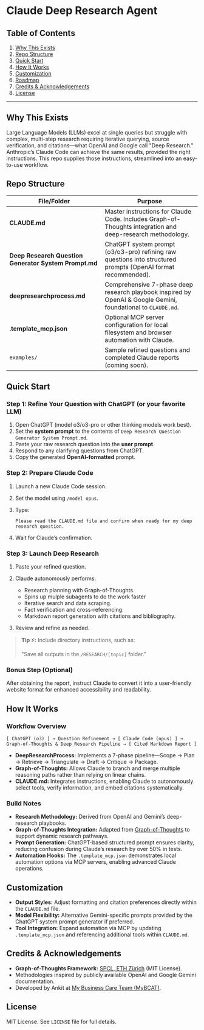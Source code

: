 # Claude Deep Research Agent


## Table of Contents

1. [Why This Exists](#why-this-exists)
2. [Repo Structure](#repo-structure)
3. [Quick Start](#quick-start)
4. [How It Works](#how-it-works)
5. [Customization](#customization)
6. [Roadmap](#roadmap)
7. [Credits & Acknowledgements](#credits--acknowledgements)
8. [License](#license)

---

## Why This Exists

Large Language Models (LLMs) excel at single queries but struggle with complex, multi-step research requiring iterative querying, source verification, and citations—what OpenAI and Google call "Deep Research." Anthropic’s Claude Code can achieve the same results, provided the right instructions. This repo supplies those instructions, streamlined into an easy-to-use workflow.

## Repo Structure

| File/Folder                                           | Purpose                                                                                                       |
| ----------------------------------------------------- | ------------------------------------------------------------------------------------------------------------- |
| **CLAUDE.md**                                         | Master instructions for Claude Code. Includes Graph-of-Thoughts integration and deep-research methodology.    |
| **Deep Research Question Generator System Prompt.md** | ChatGPT system prompt (o3/o3-pro) refining raw questions into structured prompts (OpenAI format recommended). |
| **deepresearchprocess.md**                            | Comprehensive 7-phase deep research playbook inspired by OpenAI & Google Gemini, foundational to `CLAUDE.md`. |
| **.template\_mcp.json**                               | Optional MCP server configuration for local filesystem and browser automation with Claude.                    |
| `examples/`                                           | Sample refined questions and completed Claude reports (coming soon).                                          |

## Quick Start

### Step 1: Refine Your Question with ChatGPT (or your favorite LLM)

1. Open ChatGPT (model o3/o3-pro or other thinking models work best).
2. Set the **system prompt** to the contents of `Deep Research Question Generator System Prompt.md`.
3. Paste your raw research question into the **user prompt**.
4. Respond to any clarifying questions from ChatGPT.
5. Copy the generated **OpenAI-formatted** prompt.

### Step 2: Prepare Claude Code

1. Launch a new Claude Code session.
2. Set the model using `/model opus`.
3. Type:

   ```
   Please read the CLAUDE.md file and confirm when ready for my deep research question.
   ```
4. Wait for Claude’s confirmation.

### Step 3: Launch Deep Research

1. Paste your refined question.

2. Claude autonomously performs:

   * Research planning with Graph-of-Thoughts.
   * Spins up mulple subagents to do the work faster
   * Iterative search and data scraping.
   * Fact verification and cross-referencing.
   * Markdown report generation with citations and bibliography.

3. Review and refine as needed.

> **Tip ⚡:** Include directory instructions, such as:
>
> "Save all outputs in the `/RESEARCH/[topic]` folder."

### Bonus Step (Optional)

After obtaining the report, instruct Claude to convert it into a user-friendly website format for enhanced accessibility and readability.

## How It Works

### Workflow Overview

```
[ ChatGPT (o3) ] → Question Refinement → [ Claude Code (opus) ] → Graph-of-Thoughts & Deep Research Pipeline → [ Cited Markdown Report ]
```

* **DeepResearchProcess:** Implements a 7-phase pipeline—Scope → Plan → Retrieve → Triangulate → Draft → Critique → Package.
* **Graph-of-Thoughts:** Allows Claude to branch and merge multiple reasoning paths rather than relying on linear chains.
* **CLAUDE.md:** Integrates instructions, enabling Claude to autonomously select tools, verify information, and embed citations systematically.

### Build Notes

* **Research Methodology:** Derived from OpenAI and Gemini’s deep-research playbooks.
* **Graph-of-Thoughts Integration:** Adapted from [Graph-of-Thoughts](https://github.com/spcl/graph-of-thoughts) to support dynamic research pathways.
* **Prompt Generation:** ChatGPT-based structured prompt ensures clarity, reducing confusion during Claude’s research by over 50% in tests.
* **Automation Hooks:** The `.template_mcp.json` demonstrates local automation options via MCP servers, enabling advanced Claude operations.

## Customization

* **Output Styles:** Adjust formatting and citation preferences directly within the `CLAUDE.md` file.
* **Model Flexibility:** Alternative Gemini-specific prompts provided by the ChatGPT system prompt generator if preferred.
* **Tool Integration:** Expand automation via MCP by updating `.template_mcp.json` and referencing additional tools within `CLAUDE.md`.


## Credits & Acknowledgements

* **Graph-of-Thoughts Framework:** [SPCL, ETH Zürich](https://github.com/spcl/graph-of-thoughts) (MIT License).
* Methodologies inspired by publicly available OpenAI and Google Gemini documentation.
* Developed by Ankit at [My Business Care Team (MyBCAT)](https://mybcat.com).

## License

MIT License. See `LICENSE` file for full details.
